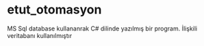 # etut_otomasyon
MS Sql database kullananrak C# dilinde yazılmış bir program.
İlişkili veritabanı kullanılmıştır

